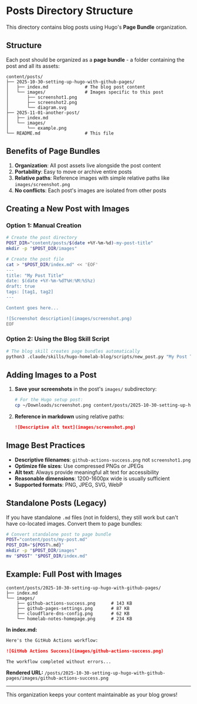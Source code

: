 # Posts Directory Structure

This directory contains blog posts using Hugo's **Page Bundle** organization.

## Structure

Each post should be organized as a **page bundle** - a folder containing the post and all its assets:

```
content/posts/
├── 2025-10-30-setting-up-hugo-with-github-pages/
│   ├── index.md              # The blog post content
│   └── images/               # Images specific to this post
│       ├── screenshot1.png
│       ├── screenshot2.png
│       └── diagram.svg
├── 2025-11-01-another-post/
│   ├── index.md
│   └── images/
│       └── example.png
└── README.md                 # This file
```

## Benefits of Page Bundles

1. **Organization**: All post assets live alongside the post content
2. **Portability**: Easy to move or archive entire posts
3. **Relative paths**: Reference images with simple relative paths like `images/screenshot.png`
4. **No conflicts**: Each post's images are isolated from other posts

## Creating a New Post with Images

### Option 1: Manual Creation

```bash
# Create the post directory
POST_DIR="content/posts/$(date +%Y-%m-%d)-my-post-title"
mkdir -p "$POST_DIR/images"

# Create the post file
cat > "$POST_DIR/index.md" << 'EOF'
---
title: "My Post Title"
date: $(date +%Y-%m-%dT%H:%M:%S%z)
draft: true
tags: [tag1, tag2]
---

Content goes here...

![Screenshot description](images/screenshot.png)
EOF
```

### Option 2: Using the Blog Skill Script

```bash
# The blog skill creates page bundles automatically
python3 .claude/skills/hugo-homelab-blog/scripts/new_post.py "My Post Title" --tags tag1 tag2
```

## Adding Images to a Post

1. **Save your screenshots** in the post's `images/` subdirectory:
   ```bash
   # For the Hugo setup post:
   cp ~/Downloads/screenshot.png content/posts/2025-10-30-setting-up-hugo-with-github-pages/images/
   ```

2. **Reference in markdown** using relative paths:
   ```markdown
   ![Descriptive alt text](images/screenshot.png)
   ```

## Image Best Practices

- **Descriptive filenames**: `github-actions-success.png` not `screenshot1.png`
- **Optimize file sizes**: Use compressed PNGs or JPEGs
- **Alt text**: Always provide meaningful alt text for accessibility
- **Reasonable dimensions**: 1200-1600px wide is usually sufficient
- **Supported formats**: PNG, JPEG, SVG, WebP

## Standalone Posts (Legacy)

If you have standalone `.md` files (not in folders), they still work but can't have co-located images. Convert them to page bundles:

```bash
# Convert standalone post to page bundle
POST="content/posts/my-post.md"
POST_DIR="${POST%.md}"
mkdir -p "$POST_DIR/images"
mv "$POST" "$POST_DIR/index.md"
```

## Example: Full Post with Images

```
content/posts/2025-10-30-setting-up-hugo-with-github-pages/
├── index.md
└── images/
    ├── github-actions-success.png      # 143 KB
    ├── github-pages-settings.png       # 87 KB
    ├── cloudflare-dns-config.png       # 62 KB
    └── homelab-notes-homepage.png      # 234 KB
```

**In index.md:**
```markdown
Here's the GitHub Actions workflow:

![GitHub Actions Success](images/github-actions-success.png)

The workflow completed without errors...
```

**Rendered URL:** `/posts/2025-10-30-setting-up-hugo-with-github-pages/images/github-actions-success.png`

---

This organization keeps your content maintainable as your blog grows!
